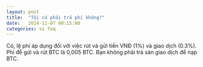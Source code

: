 ```yaml
---
layout: post
title:  "Tôi có phải trả phí không?"
date:   2014-11-07 00:15:00
categories: vi faq
---
```


Có, lệ phí áp dụng đối với việc rút và gửi tiền VNĐ (1%) và giao dịch (0.3%). Phí để gửi và rút BTC là 0,005 BTC. Bạn không phải trả sàn giao dịch để nạp BTC.